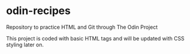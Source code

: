 # odin-recipes
Repository to practice HTML and Git through The Odin Project

This project is coded with basic HTML tags and will be updated with CSS styling later on.